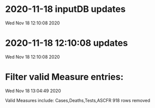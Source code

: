 
# 2020-11-18 inputDB updates 
 Wed Nov 18 12:10:08 2020 


# 2020-11-18 12:10:08 updates 
 Wed Nov 18 12:10:08 2020 


# Filter valid Measure entries: 
 Wed Nov 18 13:04:49 2020 

Valid Measures include: Cases,Deaths,Tests,ASCFR
 918 rows removed